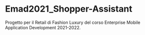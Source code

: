 # Emad2021_Shopper-Assistant
Progetto per il Retail di Fashion Luxury del corso Enterprise Mobile Application Development 2021-2022.
